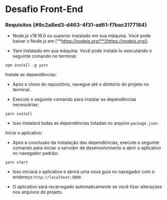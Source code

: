 <div>

# Desafio Front-End

</div>


### Requisitos {#9c2a8ed3-d463-4f31-ad61-f7bac3177184}

-   Node.js v18.16.0 ou superior instalado em sua máquina. Você pode
    baixar o Node.js em [**https://nodejs.org/**](https://nodejs.org/).

-   Yarn instalado em sua máquina. Você pode instalá-lo executando o
    seguinte comando no terminal:

``` {#2786cfcd-3d86-4cf8-9227-399ba9e922e6 .code}
npm install -g yarn
```

Instale as dependências:

-   Após o clone do repositório, navegue até o diretório do projeto no
    terminal.

-   Execute o seguinte comando para instalar as dependências
    necessárias:

``` {#ac0c72d0-b033-46be-abfa-b6e0ae3f3811 .code}
yarn install
```

-   Isso instalará todas as dependências listadas no arquivo
    `package.json`.

Inicie o aplicativo:

-   Após a conclusão da instalação das dependências, execute o seguinte
    comando para iniciar o servidor de desenvolvimento e abrir o
    aplicativo no navegador padrão:

``` {#e69809b9-489b-4800-ae87-e41c045547b8 .code}
yarn start
```

-   Isso iniciará o aplicativo e abrirá uma nova guia no navegador com o
    endereço `http://localhost:3000`.

-   O aplicativo será recarregado automaticamente se você fizer
    alterações nos arquivos do projeto.
